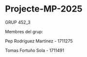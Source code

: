 # Projecte-MP-2025

GRUP 452_3

Membres del grup:

Pep Rodríguez Martínez - 1711275

Tomas Fortuño Sola - 1711491
